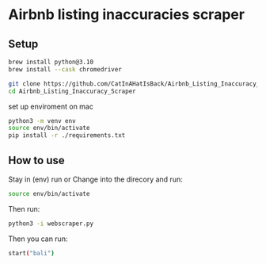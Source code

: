 
# Airbnb listing inaccuracies scraper


## Setup


```bash
brew install python@3.10
brew install --cask chromedriver
```

```bash
git clone https://github.com/CatInAHatIsBack/Airbnb_Listing_Inaccuracy_Scraper.git
cd Airbnb_Listing_Inaccuracy_Scraper
```

set up enviroment on mac
```bash
python3 -m venv env
source env/bin/activate
pip install -r ./requirements.txt
```



## How to use

Stay in (env) run or Change into the direcory and run: 

```bash
source env/bin/activate
```
Then run:
```bash
python3 -i webscraper.py 
```
Then you can run:
```bash
start("bali")
```

